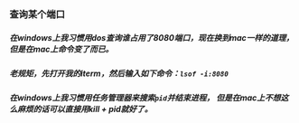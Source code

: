 ### 查询某个端口
##### 在windows上我习惯用dos查询谁占用了8080端口，现在换到mac一样的道理，但是在mac上命令变了而已。
##### 老规矩，先打开我的iterm，然后输入如下命令：`lsof -i:8080`
##### 在windows上我习惯用任务管理器来搜索`pid`并结束进程， 但是在mac上不想这么麻烦的话可以直接用kill + pid就好了。

